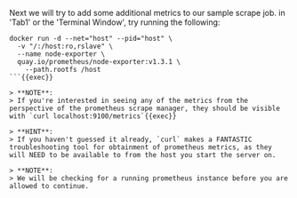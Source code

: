 Next we will try to add some additional metrics to our sample scrape job.  in 'Tab1' or the 'Terminal Window', try running the following:

```
docker run -d --net="host" --pid="host" \
  -v "/:/host:ro,rslave" \
  --name node-exporter \
  quay.io/prometheus/node-exporter:v1.3.1 \
    --path.rootfs /host
```{{exec}}

> **NOTE**: 
> If you're interested in seeing any of the metrics from the perspective of the prometheus scrape manager, they should be visible with `curl localhost:9100/metrics`{{exec}}

> **HINT**: 
> If you haven't guessed it already, `curl` makes a FANTASTIC troubleshooting tool for obtainment of prometheus metrics, as they will NEED to be available to from the host you start the server on.

> **NOTE**: 
> We will be checking for a running prometheus instance before you are allowed to continue.